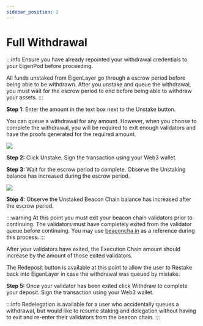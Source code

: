 ```yaml
---
sidebar_position: 2
---
```


# Full Withdrawal

:::info
Ensure you have already repointed your withdrawal credentials to your EigenPod before proceeding.

All funds unstaked from EigenLayer go through a escrow period before being able to be withdrawn. After you unstake and queue the withdrawal, you must wait for the escrow period to end before being able to withdraw your assets.
:::
 
**Step 1:** Enter the amount in the text box next to the Unstake button.

You can queue a withdrawal for any amount. However, when you choose to complete the withdrawal, you will be required to exit enough validators and have the proofs generated for the required amount.

![](/img/googleusercontentbackup/Iil3RwJtYPpGzrPFVjgwUvYmHwTdUk2tExBTvAOEN-tTzXa83LXQIwr8F1oTHM561YQMCpHEqVZWggqE75pjAmduoIoHaBqY7HpnKWbkE6k46QQTeBvOfnFZ0KYLJSIUsXyeS0mCtOMZehMRmBxy_Q8.png)

**Step 2:** Click Unstake. Sign the transaction using your Web3 wallet.

**Step 3:** Wait for the escrow period to complete. Observe the Unstaking balance has increased during the escrow period.

![](/img/googleusercontentbackup/QZvihKxzjPXs4XBWp8xNZdsc8FmLl7VuJ0m5yom_TqgqiFkpROSVSqEr_4XdMWMmhD-ZcTVOjRYxEaTmwpQzIz87dJdgpNs79jDQvw7TKgNxIXr3P1OJCsWeKZoew4I2iG_6Phy5rlej99HvuoKnY-g.png)

**Step 4:** Observe the Unstaked Beacon Chain balance has increased after the escrow period.

:::warning
At this point you must exit your beacon chain validators prior to continuing. The validators must have completely exited from the validator queue before continuing. You may use [beaconcha.in](https://beaconcha.in) as a reference during this process.
:::

After your validators have exited, the Execution Chain amount should increase by the amount of those exited validators.

The Redeposit button is available at this point to allow the user to Restake back into EigenLayer in case the withdrawal was queued by mistake.

**Step 5:** Once your validator has been exited click Withdraw to complete your deposit. Sign the transaction using your Web3 wallet.

:::info
Redelegation is available for a user who accidentally queues a withdrawal, but would like to resume staking and delegation without having to exit and re-enter their validators from the beacon chain.
:::
